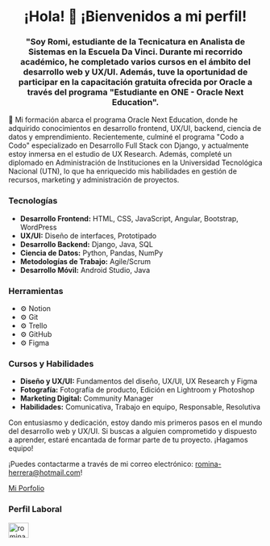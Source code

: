 <!DOCTYPE html>
<html lang="es">
<head>
<meta charset="UTF-8">
<meta name="viewport" content="width=device-width, initial-scale=1.0">
<title>Mi perfil Romina Herrera</title>
</head>
<body>

<h1 style="text-align: center;">¡Hola! 👋 ¡Bienvenidos a mi perfil!</h1>

<h3 style="text-align: center;">"Soy Romi, estudiante de la Tecnicatura en Analista de Sistemas en la Escuela Da Vinci. Durante mi recorrido académico, he completado varios cursos en el ámbito del desarrollo web y UX/UI. Además, tuve la oportunidad de participar en la capacitación gratuita ofrecida por Oracle a través del programa "Estudiante en ONE - Oracle Next Education".</h3>

<p>🌱 Mi formación abarca el programa Oracle Next Education, donde he adquirido conocimientos en desarrollo frontend, UX/UI, backend, ciencia de datos y emprendimiento. Recientemente, culminé el programa "Codo a Codo" especializado en Desarrollo Full Stack con Django, y actualmente estoy inmersa en el estudio de UX Research. Además, completé un diplomado en Administración de Instituciones en la Universidad Tecnológica Nacional (UTN), lo que ha enriquecido mis habilidades en gestión de recursos, marketing y administración de proyectos.</p>

<h3>Tecnologías</h3>
<ul>
  <li><strong>Desarrollo Frontend:</strong> HTML, CSS, JavaScript, Angular, Bootstrap, WordPress</li>
  <li><strong>UX/UI:</strong> Diseño de interfaces, Prototipado</li>
  <li><strong>Desarrollo Backend:</strong> Django, Java, SQL</li>
  <li><strong>Ciencia de Datos:</strong> Python, Pandas, NumPy</li>
  <li><strong>Metodologías de Trabajo:</strong> Agile/Scrum</li>
  <li><strong>Desarrollo Móvil:</strong> Android Studio, Java</li>
</ul>

<h3>Herramientas</h3>
<ul>
  <li>⚙️ Notion</li>
  <li>⚙️ Git</li>
  <li>⚙️ Trello</li>
  <li>⚙️ GitHub</li>
  <li>⚙️ Figma</li>
</ul>

<h3>Cursos y Habilidades</h3>
<ul>
  <li><strong>Diseño y UX/UI:</strong> Fundamentos del diseño, UX/UI, UX Research y Figma</li>
  <li><strong>Fotografía:</strong> Fotografía de producto, Edición en Lightroom y Photoshop</li>
  <li><strong>Marketing Digital:</strong> Community Manager</li>
  <li><strong>Habilidades:</strong> Comunicativa, Trabajo en equipo, Responsable, Resolutiva</li>
</ul>

<p>Con entusiasmo y dedicación, estoy dando mis primeros pasos en el mundo del desarrollo web y UX/UI. Si buscas a alguien comprometido y dispuesto a aprender, estaré encantada de formar parte de tu proyecto. ¡Hagamos equipo!</p>

<p>¡Puedes contactarme a través de mi correo electrónico: <a href="mailto:romina-herrera@hotmail.com">romina-herrera@hotmail.com</a>!</p>
<a href="https://herre.pythonanywhere.com/">Mi Porfolio</a>
<h3>Perfil Laboral</h3>
<p>
  <a href="https://linkedin.com/in/romina-herreramicv" target="_blank">
    <img src="https://raw.githubusercontent.com/rahuldkjain/github-profile-readme-generator/master/src/images/icons/Social/linked-in-alt.svg" alt="romina-herreramicv" height="30" width="40">
  </a>
</p>

</body>
</html>

